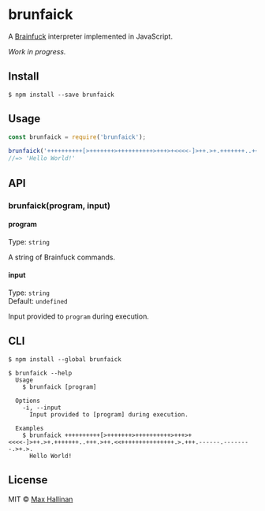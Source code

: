 # brunfaick

A [Brainfuck](https://en.wikipedia.org/wiki/Brainfuck) interpreter implemented
in JavaScript.

*Work in progress.*

## Install

```
$ npm install --save brunfaick
```


## Usage

```js
const brunfaick = require('brunfaick');

brunfaick('++++++++++[>+++++++>++++++++++>+++>+<<<<-]>++.>+.+++++++..+++.>++.<<+++++++++++++++.>.+++.------.--------.>+.>.');
//=> 'Hello World!'
```


## API

### brunfaick(program, input)

#### program

Type: `string`

A string of Brainfuck commands.

#### input

Type: `string`<br>
Default: `undefined`

Input provided to `program` during execution.



## CLI

```
$ npm install --global brunfaick
```

```
$ brunfaick --help
  Usage
    $ brunfaick [program]

  Options
    -i, --input
      Input provided to [program] during execution.

  Examples
    $ brunfaick ++++++++++[>+++++++>++++++++++>+++>+<<<<-]>++.>+.+++++++..+++.>++.<<+++++++++++++++.>.+++.------.--------.>+.>.
      Hello World!
```


## License

MIT © [Max Hallinan](https://github.com/maxhallinan)
